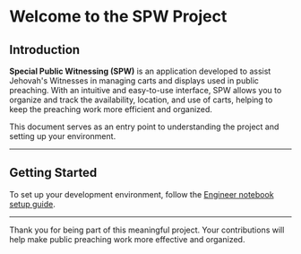 # Welcome to the SPW Project

## Introduction

**Special Public Witnessing (SPW)** is an application developed to assist Jehovah's Witnesses in managing carts and displays used in public preaching. With an intuitive and easy-to-use interface, SPW allows you to organize and track the availability, location, and use of carts, helping to keep the preaching work more efficient and organized.

This document serves as an entry point to understanding the project and setting up your environment.

---

## Getting Started

To set up your development environment, follow the [Engineer notebook setup guide](wiki/Engineer-notebook-setup-guide).

---

Thank you for being part of this meaningful project. Your contributions will help make public preaching work more effective and organized.
